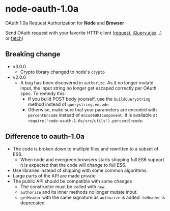 # node-oauth-1.0a

OAuth 1.0a Request Authorization for **Node** and **Browser**

Send OAuth request with your favorite HTTP client
([request](https://github.com/mikeal/request),
[jQuery.ajax](http://api.jquery.com/jQuery.ajax/)...) or
[fetch](https://fetch.spec.whatwg.org))

## Breaking change

- v3.0.0
  - Crypto library changed to node's `crypto`
- v2.0.0
  - A bug has been discovered in `authorize`. As it no longer mutate input,
    the input string no longer get escaped correctly per OAuth spec.
    To remedy this:
    - If you build POST body yourself, use the `buildQueryString` method
      instead of `querystring.encode`.
    - Otherwise, make sure that your parameters are encoded with
      `percentEncode` instead of `encodeURIComponent`. It is available at
      `require('node-oauth-1.0a/src/utils').percentEncode`.

## Difference to oauth-1.0a

- The code is broken down to multiple files and rewritten to a subset of ES6.
  - When node and evergreen browsers starts shipping full ES6 support it is
    expected that the code will change to full ES6.
- Use libraries instead of shipping with some common algorithms.
- Large parts of the API are made private
- The public API should be compatible with some changes
  - The constructor must be called with `new`.
  - `authorize` and its inner methods no longer mutate input.
  - `getHeader` with the same signature as `authorize` is added. `toHeader` is
    deprecated
